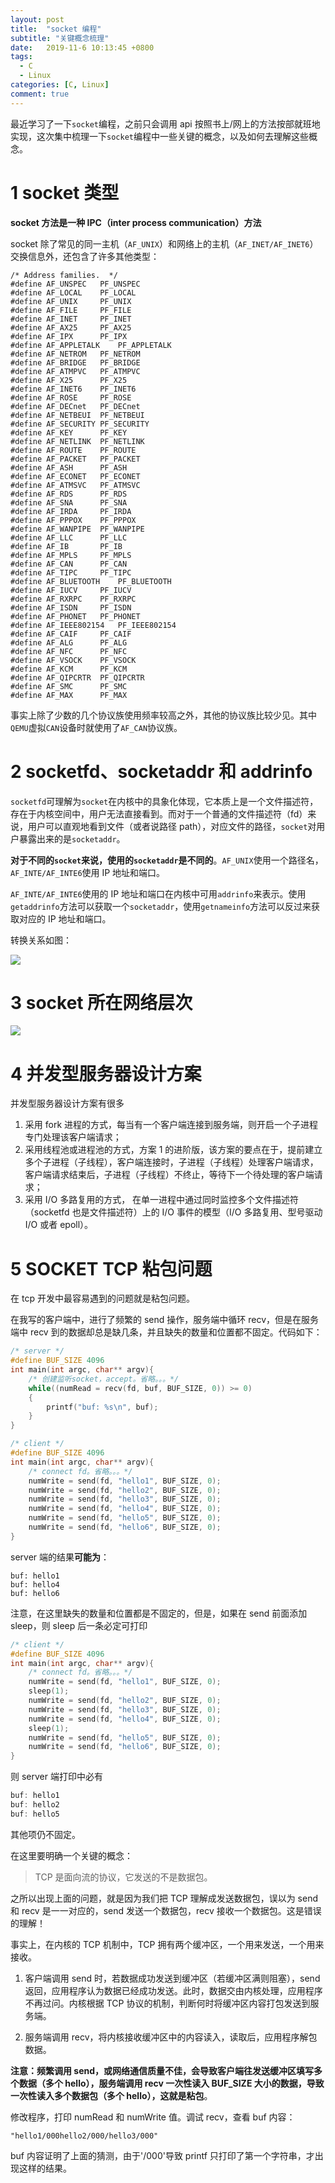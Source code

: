 ```yaml
---
layout: post
title:  "socket 编程"
subtitle: "关键概念梳理"
date:   2019-11-6 10:13:45 +0800
tags:
  - C
  - Linux
categories: [C, Linux]
comment: true
---
```


最近学习了一下`socket`编程，之前只会调用 api 按照书上/网上的方法按部就班地实现，这次集中梳理一下`socket`编程中一些关键的概念，以及如何去理解这些概念。

# 1 socket 类型

**socket 方法是一种 IPC（inter process communication）方法**

socket 除了常见的同一主机（`AF_UNIX`）和网络上的主机（`AF_INET/AF_INET6`）交换信息外，还包含了许多其他类型：

```plain
/* Address families.  */
#define AF_UNSPEC	PF_UNSPEC
#define AF_LOCAL	PF_LOCAL
#define AF_UNIX		PF_UNIX
#define AF_FILE		PF_FILE
#define AF_INET		PF_INET
#define AF_AX25		PF_AX25
#define AF_IPX		PF_IPX
#define AF_APPLETALK	PF_APPLETALK
#define AF_NETROM	PF_NETROM
#define AF_BRIDGE	PF_BRIDGE
#define AF_ATMPVC	PF_ATMPVC
#define AF_X25		PF_X25
#define AF_INET6	PF_INET6
#define AF_ROSE		PF_ROSE
#define AF_DECnet	PF_DECnet
#define AF_NETBEUI	PF_NETBEUI
#define AF_SECURITY	PF_SECURITY
#define AF_KEY		PF_KEY
#define AF_NETLINK	PF_NETLINK
#define AF_ROUTE	PF_ROUTE
#define AF_PACKET	PF_PACKET
#define AF_ASH		PF_ASH
#define AF_ECONET	PF_ECONET
#define AF_ATMSVC	PF_ATMSVC
#define AF_RDS		PF_RDS
#define AF_SNA		PF_SNA
#define AF_IRDA		PF_IRDA
#define AF_PPPOX	PF_PPPOX
#define AF_WANPIPE	PF_WANPIPE
#define AF_LLC		PF_LLC
#define AF_IB		PF_IB
#define AF_MPLS		PF_MPLS
#define AF_CAN		PF_CAN
#define AF_TIPC		PF_TIPC
#define AF_BLUETOOTH	PF_BLUETOOTH
#define AF_IUCV		PF_IUCV
#define AF_RXRPC	PF_RXRPC
#define AF_ISDN		PF_ISDN
#define AF_PHONET	PF_PHONET
#define AF_IEEE802154	PF_IEEE802154
#define AF_CAIF		PF_CAIF
#define AF_ALG		PF_ALG
#define AF_NFC		PF_NFC
#define AF_VSOCK	PF_VSOCK
#define AF_KCM		PF_KCM
#define AF_QIPCRTR	PF_QIPCRTR
#define AF_SMC		PF_SMC
#define AF_MAX		PF_MAX
```

事实上除了少数的几个协议族使用频率较高之外，其他的协议族比较少见。其中`QEMU`虚拟`CAN`设备时就使用了`AF_CAN`协议族。

# 2 socketfd、socketaddr 和 addrinfo

`socketfd`可理解为`socket`在内核中的具象化体现，它本质上是一个文件描述符，存在于内核空间中，用户无法直接看到。而对于一个普通的文件描述符（fd）来说，用户可以直观地看到文件（或者说路径 path），对应文件的路径，`socket`对用户暴露出来的是`socketaddr`。

**对于不同的`socket`来说，使用的`socketaddr`是不同的**。`AF_UNIX`使用一个路径名，`AF_INTE/AF_INTE6`使用 IP 地址和端口。

`AF_INTE/AF_INTE6`使用的 IP 地址和端口在内核中可用`addrinfo`来表示。使用`getaddrinfo`方法可以获取一个`socketaddr`，使用`getnameinfo`方法可以反过来获取对应的 IP 地址和端口。

转换关系如图：

![](\pictures\socket.png)

# 3 socket 所在网络层次

![](\pictures\socket_layer.png)

# 4 并发型服务器设计方案

并发型服务器设计方案有很多

1. 采用 fork 进程的方式，每当有一个客户端连接到服务端，则开启一个子进程专门处理该客户端请求；
2. 采用线程池或进程池的方式，方案 1 的进阶版，该方案的要点在于，提前建立多个子进程（子线程），客户端连接时，子进程（子线程）处理客户端请求，客户端请求结束后，子进程（子线程）不终止，等待下一个待处理的客户端请求；
3. 采用 I/O 多路复用的方式， 在单一进程中通过同时监控多个文件描述符（socketfd 也是文件描述符）上的 I/O 事件的模型（I/O 多路复用、型号驱动 I/O 或者 epoll）。



# 5 SOCKET TCP 粘包问题

在 tcp 开发中最容易遇到的问题就是粘包问题。

在我写的客户端中，进行了频繁的 send 操作，服务端中循环 recv，但是在服务端中 recv 到的数据却总是缺几条，并且缺失的数量和位置都不固定。代码如下：

```c
/* server */
#define BUF_SIZE 4096
int main(int argc, char** argv){
    /* 创建监听socket，accept。省略。。。*/
    while((numRead = recv(fd, buf, BUF_SIZE, 0)) >= 0)
    {
        printf("buf: %s\n", buf);
    }
}
```

```c
/* client */
#define BUF_SIZE 4096
int main(int argc, char** argv){
    /* connect fd。省略。。。*/
    numWrite = send(fd, "hello1", BUF_SIZE, 0);
    numWrite = send(fd, "hello2", BUF_SIZE, 0);
    numWrite = send(fd, "hello3", BUF_SIZE, 0);
    numWrite = send(fd, "hello4", BUF_SIZE, 0);
    numWrite = send(fd, "hello5", BUF_SIZE, 0);
    numWrite = send(fd, "hello6", BUF_SIZE, 0);
}
```

server 端的结果**可能为**：

```plain
buf: hello1
buf: hello4
buf: hello6
```

注意，在这里缺失的数量和位置都是不固定的，但是，如果在 send 前面添加 sleep，则 sleep 后一条必定可打印

```c
/* client */
#define BUF_SIZE 4096
int main(int argc, char** argv){
    /* connect fd。省略。。。*/
    numWrite = send(fd, "hello1", BUF_SIZE, 0);
    sleep(1);
    numWrite = send(fd, "hello2", BUF_SIZE, 0);
    numWrite = send(fd, "hello3", BUF_SIZE, 0);
    numWrite = send(fd, "hello4", BUF_SIZE, 0);
    sleep(1);
    numWrite = send(fd, "hello5", BUF_SIZE, 0);
    numWrite = send(fd, "hello6", BUF_SIZE, 0);
}
```

则 server 端打印中必有

```c
buf: hello1
buf: hello2
buf: hello5
```

其他项仍不固定。

在这里要明确一个关键的概念：

> TCP 是面向流的协议，它发送的不是数据包。

之所以出现上面的问题，就是因为我们把 TCP 理解成发送数据包，误以为 send 和 recv 是一一对应的，send 发送一个数据包，recv 接收一个数据包。这是错误的理解！

事实上，在内核的 TCP 机制中，TCP 拥有两个缓冲区，一个用来发送，一个用来接收。

1. 客户端调用 send 时，若数据成功发送到缓冲区（若缓冲区满则阻塞），send 返回，应用程序认为数据已经成功发送。此时，数据交由内核处理，应用程序不再过问。内核根据 TCP 协议的机制，判断何时将缓冲区内容打包发送到服务端。

2. 服务端调用 recv，将内核接收缓冲区中的内容读入，读取后，应用程序解包数据。

**注意：**频繁调用 send，或网络通信质量不佳，会导致客户端往发送缓冲区填写多个数据（多个 hello），服务端调用 recv 一次性读入 BUF_SIZE 大小的数据，导致一次性读入多个数据包（多个 hello），这就是**粘包**。

修改程序，打印 numRead 和 numWrite 值。调试 recv，查看 buf 内容：

```plain
"hello1/000hello2/000/hello3/000"
```

buf 内容证明了上面的猜测，由于'/000'导致 printf 只打印了第一个字符串，才出现这样的结果。



